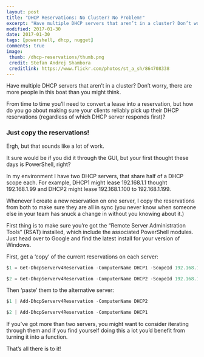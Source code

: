 ```yaml
---
layout: post
title: "DHCP Reservations: No Cluster? No Problem!"
excerpt: "Have multiple DHCP servers that aren’t in a cluster? Don’t worry!"
modified: 2017-01-30
date: 2017-01-30
tags: [powershell, dhcp, nugget]
comments: true
image:
 thumb: /dhcp-reservations/thumb.png
 credit: Stefan Andrej Shambora
 creditlink: https://www.flickr.com/photos/st_a_sh/864708338
---
```


Have multiple DHCP servers that aren’t in a cluster? Don’t worry, there are more
people in this boat than you might think.

From time to time you’ll need to convert a lease into a reservation, but how do
you go about making sure your clients reliably pick up their DHCP reservations
(regardless of which DHCP server responds first)?

### Just copy the reservations!

Ergh, but that sounds like a lot of work.

It sure would be if you did it through the GUI, but your first thought these
days is PowerShell, right?

In my environment I have two DHCP servers, that share half of a DHCP scope each.
For example, DHCP1 might lease 192.168.1.1 thought 192.168.1.99 and DHCP2 might
lease 192.168.1.100 to 192.168.1.199.

Whenever I create a new reservation on one server, I copy the reservations from
both to make sure they are all in sync (you never know when someone else in your
team has snuck a change in without you knowing about it.)

First thing is to make sure you’re got the “Remote Server Administration Tools”
(RSAT) installed, which include the associated PowerShell modules. Just head
over to Google and find the latest install for your version of Windows.

First, get a ‘copy’ of the current reservations on each server:

```powershell
$1 = Get-DhcpServerv4Reservation -ComputerName DHCP1 -ScopeId 192.168.1.0

$2 = Get-DhcpServerv4Reservation -ComputerName DHCP2 -ScopeId 192.168.1.0
```

Then ‘paste’ them to the alternative server:

```powershell
$1 | Add-DhcpServerv4Reservation -ComputerName DHCP2

$2 | Add-DhcpServerv4Reservation -ComputerName DHCP1
```

If you’ve got more than two servers, you might want to consider iterating
through them and if you find yourself doing this a lot you’d benefit from
turning it into a function.

That’s all there is to it!
